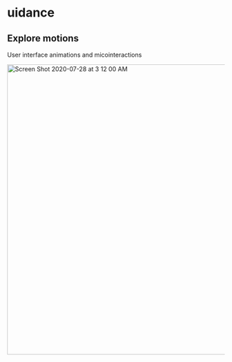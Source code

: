 # uidance
## Explore motions
User interface animations and micointeractions

<img width="672" alt="Screen Shot 2020-07-28 at 3 12 00 AM" src="https://user-images.githubusercontent.com/45495180/88668060-244bf280-d0b0-11ea-860d-b41aff6763c8.png">
